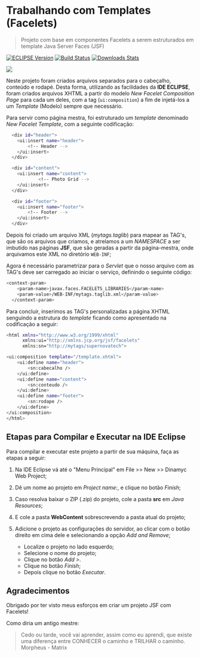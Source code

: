 # Trabalhando com Templates (Facelets)
> Projeto com base em componentes Facelets a serem estruturados em template Java Server Faces (JSF)

[![ECLIPSE Version][ECLIPSE-image]][ECLIPSE-url]
[![Build Status][ECLIPSE-gpl]][ECLIPSE-url]
[![Downloads Stats][ECLIPSE-downloads]][ECLIPSE-url]

![](https://www.eclipse.org/eclipse.org-common/themes/solstice/public/images/logo/eclipse-foundation-white-orange.svg?w=283)  


Neste projeto foram criados arquivos separados para o cabeçalho, conteúdo e rodapé. Desta forma, utilizando as facilidades da **IDE ECLIPSE**, foram criados arquivos XHTML a partir do modelo *New Facelet Composition Page* para cada um deles, com a tag (`ui:composition`) a fim de injetá-los a um *Template* (Modelo) sempre que necessário.  

Para servir como página mestra, foi estruturado um *template* denominado *New Facelet Template*, com a seguinte codificação:  

```sh
  <div id="header">
    <ui:insert name="header">
    	<!-- Header -->		
    </ui:insert>
  </div>

  <div id="content">
    <ui:insert name="content">
            <!-- Photo Grid -->		
    </ui:insert>
  </div>

  <div id="footer">
    <ui:insert name="footer">
    	<!-- Footer -->		
    </ui:insert>
  </div>
```  

Depois foi criado um arquivo XML (*mytags.taglib*) para mapear as TAG's, que são os arquivos que criamos, e atrelamos a um *NAMESPACE* a ser imbutido nas páginas **JSF**, que são geradas a partir da página-mestra, onde arquivamos este XML no diretório `WEB-INF`;

Agora é necessário parametrizar para o *Servlet* que o nosso arquivo com as TAG's deve ser carregado ao iniciar o serviço, definindo o seguinte código:

```sh
<context-param>
  	<param-name>javax.faces.FACELETS_LIBRARIES</param-name>
  	<param-value>/WEB-INF/mytags.taglib.xml</param-value>
  </context-param>
```

Para concluir, inserimos as TAG's personalizadas a página XHTML senguindo a estrutura do *template* ficando como apresentado na codificação a seguir:

```sh
<html xmlns="http://www.w3.org/1999/xhtml"
	  xmlns:ui="http://xmlns.jcp.org/jsf/facelets"
	  xmlns:sn="http://mytags/supernovatech">

<ui:composition template="/template.xhtml">
	<ui:define name="header">
		<sn:cabecalho />	    
	</ui:define>
	<ui:define name="content">
	    <sn:conteudo />
	</ui:define>
	<ui:define name="footer">
	    <sn:rodape />
	</ui:define>
</ui:composition>
</html>
```

## Etapas para Compilar e Executar na IDE Eclipse

Para compilar e executar este projeto a partir de sua máquina, faça as etapas a seguir:

1. Na IDE Eclipse vá até o "Menu Principal" em File >> New >> Dinamyc Web Project;

2. Dê um nome ao projeto em *Project name:*, e clique no botão *Finish*; 

3. Caso resolva baixar o ZIP (.zip) do projeto, cole a pasta **src** em *Java Resources*;

4. E cole a pasta **WebContent** sobrescrevendo a pasta atual do projeto;

5. Adicione o projeto as configurações do servidor, ao clicar com o botão direito em cima dele e selecionando a opção *Add and Remove*;
	* Localize o projeto no lado esquerdo;
	* Selecione o nome do projeto;
	* Clique no botão *Add >*.
	* Clique no botão *Finish*;
	* Depois clique no botão *Executar*.

## Agradecimentos

Obrigado por ter visto meus esforços em criar um projeto JSF com Facelets!

Como diria um antigo mestre:
> Cedo ou tarde, você vai aprender, assim como eu aprendi, que existe uma diferença entre CONHECER o caminho e TRILHAR o caminho.
> Morpheus - Matrix

[ECLIPSE-image]: https://img.shields.io/eclipse-marketplace/v/notepad4e?style=plastic
[ECLIPSE-url]: https://www.eclipse.org/ide/
[ECLIPSE-downloads]: https://img.shields.io/eclipse-marketplace/dm/notepad4e?style=plastic
[ECLIPSE-gpl]: https://img.shields.io/eclipse-marketplace/l/notepad4e?style=plastic
[wiki]: https://github.com/seunome/seuprojeto/wiki